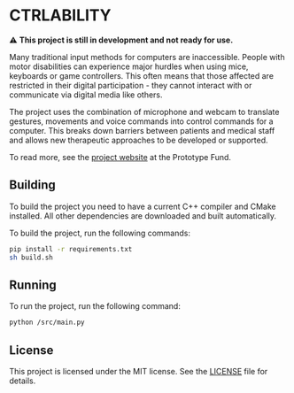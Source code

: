 # CTRLABILITY

⚠️ **This project is still in development and not ready for use.**

Many traditional input methods for computers are inaccessible. People with motor disabilities can experience major hurdles when using mice, keyboards or game controllers. This often means that those affected are restricted in their digital participation - they cannot interact with or communicate via digital media like others.

The project uses the combination of microphone and webcam to translate gestures, movements and voice commands into control commands for a computer. This breaks down barriers between patients and medical staff and allows new therapeutic approaches to be developed or supported.

To read more, see the [project website](https://prototypefund.de/project/ctrlability-kontroller-fuer-menschen-mit-motorischen-einschraenkungen/) at the Prototype Fund.

## Building

To build the project you need to have a current C++ compiler and CMake installed. All other dependencies are downloaded and built automatically.

To build the project, run the following commands:

```bash
pip install -r requirements.txt
sh build.sh
```

## Running

To run the project, run the following command:

```bash
python /src/main.py
```

## License

This project is licensed under the MIT license. See the [LICENSE](LICENSE) file for details.
